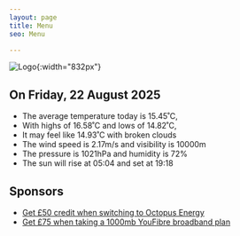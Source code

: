 ```yaml
---
layout: page
title: Menu
seo: Menu

---
```


![Logo](/images/logo.jpg){:width="832px"}

<!-- weather_marker starts -->
## On Friday, 22 August 2025

- The average temperature today is 15.45˚C,
- With highs of 16.58˚C and lows of 14.82˚C,
- It may feel like 14.93˚C with broken clouds
- The wind speed is 2.17m/s and visibility is 10000m
- The pressure is 1021hPa and humidity is 72%
- The sun will rise at 05:04 and set at 19:18

<!-- weather_marker ends -->

## Sponsors

- [Get £50 credit when switching to Octopus Energy](https://bit.ly/3oD1nnS)
- [Get £75 when taking a 1000mb YouFibre broadband plan](https://aklam.io/91zWhU?)
